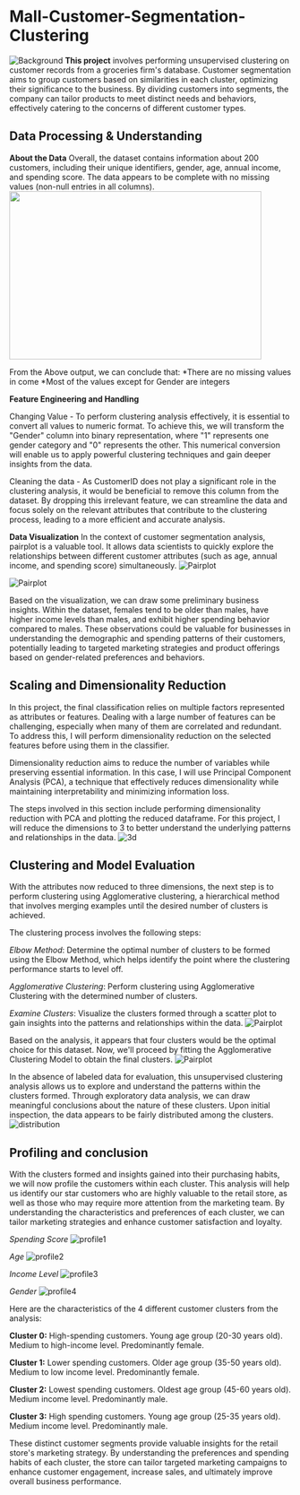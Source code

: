# Mall-Customer-Segmentation-Clustering
![Background](Image/background.jpg)
**This project** involves performing unsupervised clustering on customer records from a groceries firm's database. Customer segmentation aims to group customers based on similarities in each cluster, optimizing their significance to the business. By dividing customers into segments, the company can tailor products to meet distinct needs and behaviors, effectively catering to the concerns of different customer types.

## Data Processing & Understanding
**About the Data**
Overall, the dataset contains information about 200 customers, including their unique identifiers, gender, age, annual income, and spending score. The data appears to be complete with no missing values (non-null entries in all columns).
<img src="Image/datainfo.jpg" width="450" height="300">

From the Above output, we can conclude that:
*There are no missing values in come
*Most of the values except for Gender are integers

**Feature Engineering and Handling**

Changing Value - To perform clustering analysis effectively, it is essential to convert all values to numeric format. To achieve this, we will transform the "Gender" column into binary representation, where "1" represents one gender category and "0" represents the other. This numerical conversion will enable us to apply powerful clustering techniques and gain deeper insights from the data.

Cleaning the data - As CustomerID does not play a significant role in the clustering analysis, it would be beneficial to remove this column from the dataset. By dropping this irrelevant feature, we can streamline the data and focus solely on the relevant attributes that contribute to the clustering process, leading to a more efficient and accurate analysis.

**Data Visualization**
In the context of customer segmentation analysis, pairplot is a valuable tool. It allows data scientists to quickly explore the relationships between different customer attributes (such as age, annual income, and spending score) simultaneously. 
![Pairplot](Image/PairPlot.jpg)

![Pairplot](Image/Correlationheatmap.jpg)

Based on the visualization, we can draw some preliminary business insights. Within the dataset, females tend to be older than males, have higher income levels than males, and exhibit higher spending behavior compared to males. These observations could be valuable for businesses in understanding the demographic and spending patterns of their customers, potentially leading to targeted marketing strategies and product offerings based on gender-related preferences and behaviors.

## Scaling and Dimensionality Reduction
In this project, the final classification relies on multiple factors represented as attributes or features. Dealing with a large number of features can be challenging, especially when many of them are correlated and redundant. To address this, I will perform dimensionality reduction on the selected features before using them in the classifier.

Dimensionality reduction aims to reduce the number of variables while preserving essential information. In this case, I will use Principal Component Analysis (PCA), a technique that effectively reduces dimensionality while maintaining interpretability and minimizing information loss.

The steps involved in this section include performing dimensionality reduction with PCA and plotting the reduced dataframe. For this project, I will reduce the dimensions to 3 to better understand the underlying patterns and relationships in the data.
![3d](Image/3dclustering.jpg)

## Clustering and Model Evaluation
With the attributes now reduced to three dimensions, the next step is to perform clustering using Agglomerative clustering, a hierarchical method that involves merging examples until the desired number of clusters is achieved.

The clustering process involves the following steps:

*Elbow Method*: Determine the optimal number of clusters to be formed using the Elbow Method, which helps identify the point where the clustering performance starts to level off.

*Agglomerative Clustering*: Perform clustering using Agglomerative Clustering with the determined number of clusters.

*Examine Clusters*: Visualize the clusters formed through a scatter plot to gain insights into the patterns and relationships within the data.
![Pairplot](Image/elbowmethod.jpg)

Based on the analysis, it appears that four clusters would be the optimal choice for this dataset. Now, we'll proceed by fitting the Agglomerative Clustering Model to obtain the final clusters.
![Pairplot](Image/3dclustering-clustering.jpg)

In the absence of labeled data for evaluation, this unsupervised clustering analysis allows us to explore and understand the patterns within the clusters formed. Through exploratory data analysis, we can draw meaningful conclusions about the nature of these clusters. Upon initial inspection, the data appears to be fairly distributed among the clusters.
![distribution](Image/clusterdistribution.jpg)
## Profiling and conclusion
With the clusters formed and insights gained into their purchasing habits, we will now profile the customers within each cluster. This analysis will help us identify our star customers who are highly valuable to the retail store, as well as those who may require more attention from the marketing team. By understanding the characteristics and preferences of each cluster, we can tailor marketing strategies and enhance customer satisfaction and loyalty.

*Spending Score*
![profile1](Image/profile1.jpg)

*Age*
![profile2](Image/profile2.jpg)

*Income Level*
![profile3](Image/profile3.jpg)

*Gender*
![profile4](Image/profile4.jpg)

Here are the characteristics of the 4 different customer clusters from the analysis:

**Cluster 0:**
High-spending customers.
Young age group (20-30 years old).
Medium to high-income level.
Predominantly female.

**Cluster 1:**
Lower spending customers.
Older age group (35-50 years old).
Medium to low income level.
Predominantly female.

**Cluster 2:**
Lowest spending customers.
Oldest age group (45-60 years old).
Medium income level.
Predominantly male.

**Cluster 3:**
High spending customers.
Young age group (25-35 years old).
Medium income level.
Predominantly male.

These distinct customer segments provide valuable insights for the retail store's marketing strategy. By understanding the preferences and spending habits of each cluster, the store can tailor targeted marketing campaigns to enhance customer engagement, increase sales, and ultimately improve overall business performance.
